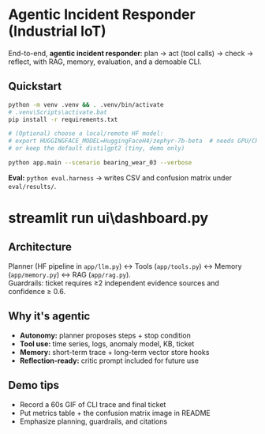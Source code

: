 # Agentic Incident Responder (Industrial IoT)

End-to-end, **agentic incident responder**: plan → act (tool calls) → check → reflect, with RAG, memory, evaluation, and a demoable CLI.

## Quickstart

```bash
python -m venv .venv && . .venv/bin/activate
# .venv\Scripts\activate.bat
pip install -r requirements.txt

# (Optional) choose a local/remote HF model:
# export HUGGINGFACE_MODEL=HuggingFaceH4/zephyr-7b-beta  # needs GPU/CPU power
# or keep the default distilgpt2 (tiny, demo only)

python app.main --scenario bearing_wear_03 --verbose
```

**Eval:** `python eval.harness` → writes CSV and confusion matrix under `eval/results/`.

# streamlit run ui\dashboard.py

## Architecture

Planner (HF pipeline in `app/llm.py`) ↔ Tools (`app/tools.py`) ↔ Memory (`app/memory.py`) ↔ RAG (`app/rag.py`).  
Guardrails: ticket requires ≥2 independent evidence sources and confidence ≥ 0.6.

## Why it's agentic

- **Autonomy:** planner proposes steps + stop condition
- **Tool use:** time series, logs, anomaly model, KB, ticket
- **Memory:** short-term trace + long-term vector store hooks
- **Reflection-ready:** critic prompt included for future use

## Demo tips

- Record a 60s GIF of CLI trace and final ticket
- Put metrics table + the confusion matrix image in README
- Emphasize planning, guardrails, and citations
